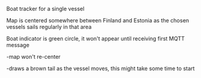 Boat tracker for a single vessel

Map is centered somewhere between Finland and Estonia as the chosen vessels sails regularly in that area

Boat indicator is green circle, it won't appear until receiving first MQTT message

-map won't re-center

-draws a brown tail as the vessel moves, this might take some time to start

